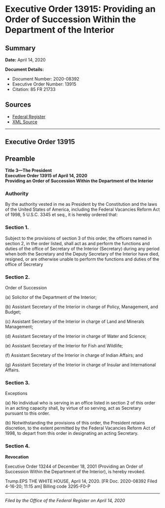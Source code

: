 # Executive Order 13915: Providing an Order of Succession Within the Department of the Interior

## Summary

**Date:** April 14, 2020

**Document Details:**
- Document Number: 2020-08392
- Executive Order Number: 13915
- Citation: 85 FR 21733

## Sources
- [Federal Register](https://www.federalregister.gov/documents/2020/04/17/2020-08392/providing-an-order-of-succession-within-the-department-of-the-interior)
- [XML Source](https://www.federalregister.gov/documents/full_text/xml/2020/04/17/2020-08392.xml)

---

## Executive Order 13915

## Preamble

**Title 3—The President**  
**Executive Order 13915 of April 14, 2020**  
**Providing an Order of Succession Within the Department of the Interior**

### Authority

By the authority vested in me as President by the Constitution and the laws of the United States of America, including the Federal Vacancies Reform Act of 1998, 5 U.S.C. 3345 
et seq.,
it is hereby ordered that:
### Section 1.

Subject to the provisions of section 3 of this order, the officers named in section 2, in the order listed, shall act as and perform the functions and duties of the office of Secretary of the Interior (Secretary) during any period when both the Secretary and the Deputy Secretary of the Interior have died, resigned, or are otherwise unable to perform the functions and duties of the office of Secretary
### Section 2.

Order of Succession

(a) Solicitor of the Department of the Interior;

(b) Assistant Secretary of the Interior in charge of Policy, Management, and Budget;

(c) Assistant Secretary of the Interior in charge of Land and Minerals Management;

(d) Assistant Secretary of the Interior in charge of Water and Science;

(e) Assistant Secretary of the Interior for Fish and Wildlife;

(f) Assistant Secretary of the Interior in charge of Indian Affairs; and

(g) Assistant Secretary of the Interior in charge of Insular and International Affairs.
### Section 3.

Exceptions

(a) No individual who is serving in an office listed in section 2 of this order in an acting capacity shall, by virtue of so serving, act as Secretary pursuant to this order.

(b) Notwithstanding the provisions of this order, the President retains discretion, to the extent permitted by the Federal Vacancies Reform Act of 1998, to depart from this order in designating an acting Secretary.
### Section 4.

**Revocation**

Executive Order 13244 of December 18, 2001 (Providing an Order of Succession Within the Department of the Interior), is hereby revoked.

Trump.EPS
THE WHITE HOUSE,
April 14, 2020.
[FR Doc. 2020-08392 
Filed 4-16-20; 11:15 am]
Billing code 3295-F0-P

---

*Filed by the Office of the Federal Register on April 14, 2020*
